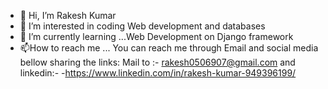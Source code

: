- 👋 Hi, I’m Rakesh Kumar
- 👀 I’m interested in coding Web development and databases
- 🌱 I’m currently learning ...Web Development on Django framework
- 📫How to reach me ... You can reach me through Email and social media bellow sharing the links: Mail to :- rakesh0506907@gmail.com and linkedin:- 
-https://www.linkedin.com/in/rakesh-kumar-949396199/
<!---
m-rakesh-kr/m-rakesh-kr is a ✨ special ✨ repository because its `README.md` (this file) appears on your GitHub profile.
You can click the Preview link to take a look at your changes.
--->
